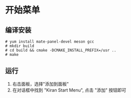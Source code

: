 # 开始菜单

## 编译安装
```
# yum install mate-panel-devel meson gcc
# mkdir build
# cd build && cmake -DCMAKE_INSTALL_PREFIX=/usr ..
# make
```

## 运行

1. 右击面板，选择"添加到面板"
2. 在对话框中找到 "Kiran Start Menu", 点击 "添加" 按钮即可
